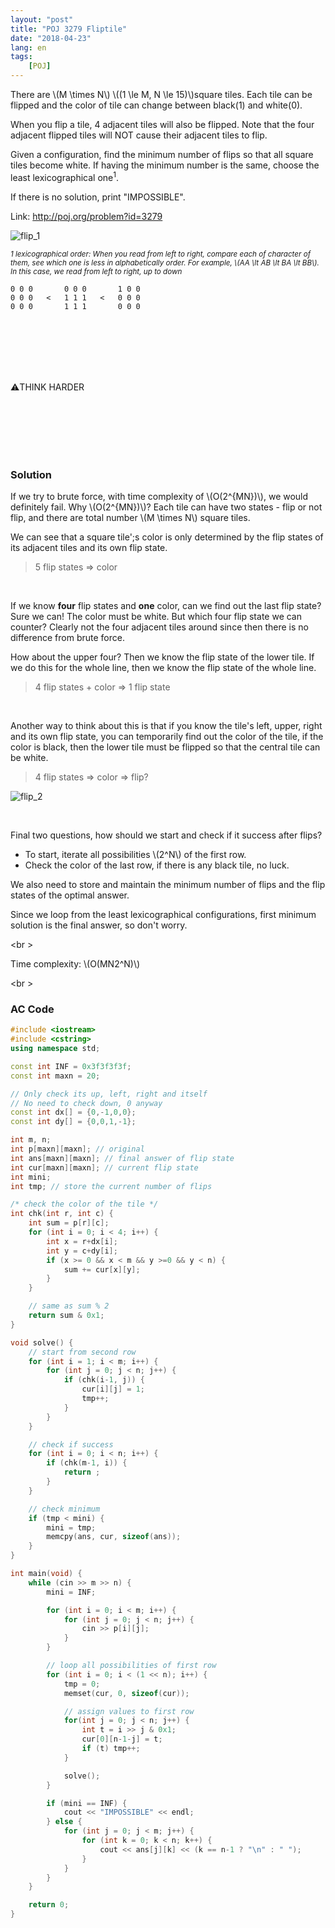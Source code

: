 ```yaml
---
layout: "post"
title: "POJ 3279 Fliptile"
date: "2018-04-23"
lang: en
tags: 
    [POJ]
---
```


There are \\(M \times N\\) \\((1 \le M, N \le 15)\\)square tiles. Each tile can be flipped and the color of tile can change between black(1) and white(0).

When you flip a tile, 4 adjacent tiles will also be flipped. Note that the four adjacent flipped tiles will NOT cause their adjacent tiles to flip.

Given a configuration, find the minimum number of flips so that all square tiles become white. If having the minimum number is the same, choose the least lexicographical one<sup>1</sup>.

If there is no solution, print "IMPOSSIBLE".

Link: http://poj.org/problem?id=3279

![flip_1](/img/post/fliptile_1.svg)

<sub>*1 lexicographical order: When you read from left to right, compare each of character of them, see which one is less in alphabetically order. For example, \\(AA \lt AB \lt BA \lt BB\\). In this case, we read from left to right, up to down* </sub>

```
0 0 0       0 0 0       1 0 0
0 0 0   <   1 1 1   <   0 0 0
0 0 0       1 1 1       0 0 0
```

<br />
<br />
<br />
<br />
<br />

:warning:THINK HARDER

<br />
<br />
<br />
<br />
<br />

### Solution

If we try to brute force, with time complexity of \\(O(2^{MN})\\), we would definitely fail. Why \\(O(2^{MN})\\)? Each tile can have two states - flip or not flip, and there are total number \\(M \times N\\) square tiles.

We can see that a square tile';s color is only determined by the flip states of its adjacent tiles and its own flip state.

> 5 flip states => color


<br />

If we know **four** flip states and **one** color, can we find out the last flip state? Sure we can! The color must be white. But which four flip state we can counter? Clearly not the four adjacent tiles around since then there is no difference from brute force.

How about the upper four? Then we know the flip state of the lower tile. If we do this for the whole line, then we know the flip state of the whole line. 

> 4 flip states + color => 1 flip state


<br />

Another way to think about this is that if you know the tile's left, upper, right and its own flip state, you can temporarily find out the color of the tile, if the color is black, then the lower tile must be flipped so that the central tile can be white.

> 4 flip states => color => flip?


![flip_2](/img/post/fliptile_2.svg)

<br />

Final two questions, how should we start and check if it success after flips? 

- To start, iterate all possibilities \\(2^N\\) of the first row.
- Check the color of the last row, if there is any black tile, no luck.

We also need to store and maintain the minimum number of flips and the flip states of the optimal answer.

Since we loop from the least lexicographical configurations, first minimum solution is the final answer, so don't worry.

<br \>

Time complexity: \\(O(MN2^N)\\)

<br \>


### AC Code
```cpp
#include <iostream>
#include <cstring>
using namespace std;

const int INF = 0x3f3f3f3f;
const int maxn = 20;

// Only check its up, left, right and itself
// No need to check down, 0 anyway
const int dx[] = {0,-1,0,0};
const int dy[] = {0,0,1,-1};

int m, n;
int p[maxn][maxn]; // original
int ans[maxn][maxn]; // final answer of flip state
int cur[maxn][maxn]; // current flip state
int mini;
int tmp; // store the current number of flips

/* check the color of the tile */
int chk(int r, int c) {
    int sum = p[r][c];
    for (int i = 0; i < 4; i++) {
        int x = r+dx[i];
        int y = c+dy[i];
        if (x >= 0 && x < m && y >=0 && y < n) {
            sum += cur[x][y];
        }
    }

    // same as sum % 2
    return sum & 0x1;
}

void solve() {
    // start from second row
    for (int i = 1; i < m; i++) {
        for (int j = 0; j < n; j++) {
            if (chk(i-1, j)) {
                cur[i][j] = 1;
                tmp++;
            }
        }
    }

    // check if success
    for (int i = 0; i < n; i++) {
        if (chk(m-1, i)) {
            return ;
        }
    }

    // check minimum
    if (tmp < mini) {
        mini = tmp;
        memcpy(ans, cur, sizeof(ans));
    }
}

int main(void) {
    while (cin >> m >> n) {
        mini = INF;

        for (int i = 0; i < m; i++) {
            for (int j = 0; j < n; j++) {
                cin >> p[i][j];
            }
        }

        // loop all possibilities of first row
        for (int i = 0; i < (1 << n); i++) {
            tmp = 0;
            memset(cur, 0, sizeof(cur));

            // assign values to first row
            for(int j = 0; j < n; j++) {
                int t = i >> j & 0x1;
                cur[0][n-1-j] = t;
                if (t) tmp++;
            }

            solve();
        }

        if (mini == INF) {
            cout << "IMPOSSIBLE" << endl;
        } else {
            for (int j = 0; j < m; j++) {
                for (int k = 0; k < n; k++) {
                    cout << ans[j][k] << (k == n-1 ? "\n" : " ");
                }
            }
        }
    }

    return 0;
}
```